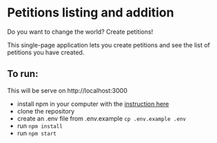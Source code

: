 # Petitions listing and addition

Do you want to change the world? Create petitions!

This single-page application lets you create petitions and see the list of petitions you have created.

## To run:

This will be serve on http://localhost:3000

- install npm in your computer with the [instruction here](https://docs.npmjs.com/downloading-and-installing-node-js-and-npm)
- clone the repository
- create an .env file from .env.example `cp .env.example .env`
- run `npm install`
- run `npm start`
